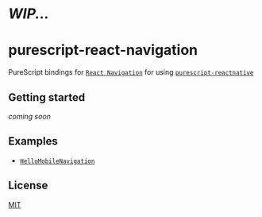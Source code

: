 # _WIP..._

# purescript-react-navigation

PureScript bindings for [`React Navigation`](https://reactnavigation.org) for using [`purescript-reactnative`](https://github.com/doolse/purescript-reactnative)

## Getting started

_coming soon_

## Examples

- [`HelloMobileNavigation`](./exmples/HelloMobileNavigation)


## License

[MIT](./LICENSE)
